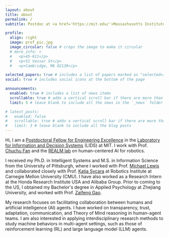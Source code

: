 ```yaml
---
layout: about
title: about
permalink: /
subtitle: Postdoc at <a href='https://mit.edu/'>Massachusetts Institute of Technology (MIT)</a>

profile:
  align: right
  image: prof_pic.jpg
  image_circular: false # crops the image to make it circular
  # more_info: >
  #   <p>45-611</p>
  #   <p>51 Vassar St</p>
  #   <p>Cambridge, MA 02139</p>

selected_papers: true # includes a list of papers marked as "selected={true}"
social: true # includes social icons at the bottom of the page

announcements:
  enabled: true # includes a list of news items
  scrollable: true # adds a vertical scroll bar if there are more than 3 news items
  limit: 5 # leave blank to include all the news in the `_news` folder

# latest_posts:
#   enabled: false
#   scrollable: true # adds a vertical scroll bar if there are more than 3 new posts items
#   limit: 3 # leave blank to include all the blog posts
---
```


Hi, I am a [Postdoctoral Fellow for Engineering Excellence](https://engineering.mit.edu/the-mit-postdoctoral-fellowship-program-for-engineering-excellence/) in the [Laboratory for Information and Decision Systems](https://lids.mit.edu/) (LIDS) at MIT. I work with Prof. [Chuchu Fan](https://chuchu.mit.edu/) and the [REALM lab](https://aeroastro.mit.edu/realm/) on human-centered AI for robotics. 

I received my Ph.D. in Intelligent Systems and M.S. in Information Science from the University of Pittsburgh, where I worked with Prof. [Michael Lewis](http://www.pitt.edu/~cmlewis/) and collaborated closely with Prof. [Katia Sycara](http://www.cs.cmu.edu/~sycara/) at Robotics Institute at Carnegie Mellon University (CMU). I have also worked as a Research Intern at the Honda Research Institute USA and Alibaba Group. Prior to coming to the US, I obtained my Bachelor's degree in Applied Psychology at Zhejiang University, and worked with Prof. [Zaifeng Gao](https://person.zju.edu.cn/en/zaifengg).  

My research focuses on facilitating collaboration between humans and artificial intelligence (AI) agents. I have worked on transparency, trust, adaptation, communication, and Theory of Mind reasoning in human-agent teams. I am also interested in applying interdisciplinary research methods to study machine behaviors in multi-agent settings, such as those of reinforcement learning (RL) and large language model (LLM) agents. 
